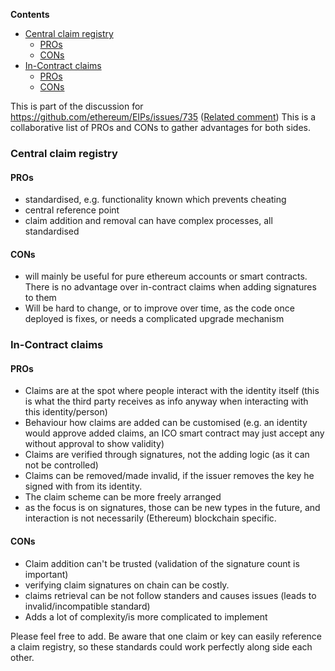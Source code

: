 <!-- START doctoc generated TOC please keep comment here to allow auto update -->
<!-- DON'T EDIT THIS SECTION, INSTEAD RE-RUN doctoc TO UPDATE -->
**Contents**

- [Central claim registry](#central-claim-registry)
  - [PROs](#pros)
  - [CONs](#cons)
- [In-Contract claims](#in-contract-claims)
  - [PROs](#pros-1)
  - [CONs](#cons-1)

<!-- END doctoc generated TOC please keep comment here to allow auto update -->

This is part of the discussion for https://github.com/ethereum/EIPs/issues/735 ([Related comment](https://github.com/ethereum/EIPs/issues/735#issuecomment-337284218))
This is a collaborative list of PROs and CONs to gather advantages for both sides. 

### Central claim registry

#### PROs

- standardised, e.g. functionality known which prevents cheating
- central reference  point
- claim addition and removal can have complex processes, all standardised

#### CONs

- will mainly be useful for pure ethereum accounts or smart contracts. There is no advantage over in-contract claims when adding signatures to them
- Will be hard to change, or to improve over time, as the code once deployed is fixes, or needs a complicated upgrade mechanism

### In-Contract claims

#### PROs

- Claims are at the spot where people interact with the identity itself (this is what the third party receives as info anyway when interacting with this identity/person)
- Behaviour how claims are added can be customised (e.g. an identity would approve added claims, an ICO smart contract may just accept any without approval to show validity)
- Claims are verified through signatures, not the adding logic (as it can not be controlled)
- Claims can be removed/made invalid, if the issuer removes the key he signed with from its identity.
- The claim scheme can be more freely arranged
- as the focus is on signatures, those can be new types in the future, and interaction is not necessarily (Ethereum) blockchain specific.

#### CONs

- Claim addition can't be trusted (validation of the signature count is important)
- verifying claim signatures on chain can be costly.
- claims retrieval can be not follow standers and causes issues (leads to invalid/incompatible standard)
- Adds a lot of complexity/is more complicated to implement


Please feel free to add.
Be aware that one claim or key can easily reference a claim registry, so these standards could work perfectly along side each other.
